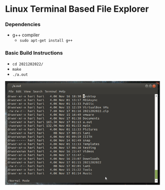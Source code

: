 # Linux Terminal Based File Explorer

### Dependencies

* g++ compiler
   - `sudo apt-get install g++`

### Basic Build Instructions

* `cd 2021202022/`
* `make`
* `./a.out`


![explorer](image.png)
